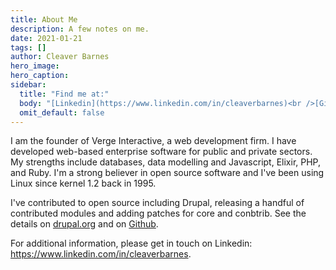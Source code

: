 ```yaml
---
title: About Me
description: A few notes on me.
date: 2021-01-21
tags: []
author: Cleaver Barnes
hero_image:
hero_caption:
sidebar:
  title: "Find me at:"
  body: "[Linkedin](https://www.linkedin.com/in/cleaverbarnes)<br />[Github](https://github.com/cleaver)"
  omit_default: false
---
```

I am the founder of Verge Interactive, a web development firm. I have developed web-based enterprise software for public and private sectors. My strengths include databases, data modelling and Javascript, Elixir, PHP, and Ruby. I'm a strong believer in open source software and I've been using Linux since kernel 1.2 back in 1995.

I've contributed to open source including Drupal, releasing a handful of contributed modules and adding patches for core and conbtrib. See the details on [drupal.org](http://drupal.org/user/141272) and on [Github](https://github.com/cleaver).

For additional information, please get in touch on Linkedin: https://www.linkedin.com/in/cleaverbarnes.

